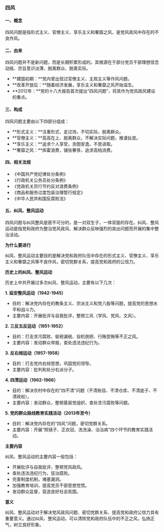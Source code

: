 ### 四风

#### 一、概念

四风问题是指形式主义、官僚主义、享乐主义和奢靡之风，是党风政风中存在的不良作风。

#### 二、由来

四风问题并不是新问题，而是长期积累形成的。其根源在于部分党员干部理想信念动摇、宗旨意识淡薄，脱离群众、脱离实际。

- **建国初期：**党内曾出现过官僚主义、主观主义等作风问题。
- **改革开放后：**随着经济发展，享乐主义和奢靡之风开始滋生。
- **2012年：**党的十八大报告首次提出“四风问题”，将其作为党风政风建设的重点。

#### 三、构成

四风问题主要由以下四部分组成：

- **形式主义：**注重形式、走过场，不切实际，脱离群众。
- **官僚主义：**高高在上、脱离群众，不解决实际问题，推诿扯皮。
- **享乐主义：**追求个人享受，贪图安逸，不思进取。
- **奢靡之风：**挥霍浪费，铺张奢侈，追求高档消费。

#### 四、相关法规

- 《中国共产党纪律处分条例》
- 《行政机关公务员处分条例》
- 《党政机关厉行节约反对浪费条例》
- 《商品和服务过度包装治理暂行规定》
- 《中华人民共和国反腐败法》

#### 五、纠风、整风运动

四风问题与纠风整风是密不可分的，是一对双生子，一体双面的存在。纠风、整风运动是指党和政府为整治党风政风、解决群众反映强烈的突出问题而开展的集中整治活动。

**为什么要进行**

纠风、整风运动主要目的是解决党和政府队伍中存在的形式主义、官僚主义、享乐主义和奢靡之风等不良作风，密切党群关系，提高党和政府的公信力。

**历史上的纠风、整风运动**

历史上中共开展过多次纠风、整风运动，主要有以下几次：

**1. 延安整风运动（1942-1945）**

- 目的：解决党内存在的教条主义、宗派主义和党八股等问题，提高党的思想水平和战斗力。
- 主要内容：开展批评与自我批评，整顿三风（学风、党风、文风）。

**2. 三反五反运动（1951-1952）**

- 目的：打击贪污腐败、偷税漏税、投机倒把、行贿受贿等不正之风。
- 主要内容：发动群众举报，查处违法违纪行为。

**3. 反右倾运动（1957-1958）**

- 目的：打击党内右倾思想，巩固党的领导。
- 主要内容：批判和处分右派分子。

**4. 四清运动（1962-1966）**

- 目的：解决农村中存在的“四不清”问题（不清账目、不清仓库、不清底子、不清政权）。
- 主要内容：发动群众，整顿基层党组织，查处贪污腐败等问题。

**5. 党的群众路线教育实践活动（2013年至今）**

- 目的：解决党内存在的“四风”问题，密切党群关系。
- 主要内容：开展“照镜子、正衣冠、洗洗澡、治治病”四个环节的教育实践活动。

**主要内容**

纠风、整风运动的主要内容一般包括：

- 开展批评与自我批评，整顿党风政风。
- 查处违法违纪行为，惩治腐败。
- 完善制度机制，堵塞漏洞。
- 加强教育培训，提高党员干部思想觉悟。
- 发动群众监督，营造良好社会氛围。

**意义**

纠风、整风运动对于解决党风政风问题、密切党群关系、提高党和政府公信力具有重要意义。通过纠风、整风运动，可以清除党和政府队伍中的不正之风，弘扬正气，树立良好形象。
